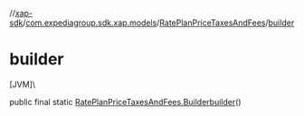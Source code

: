 //[xap-sdk](../../../index.md)/[com.expediagroup.sdk.xap.models](../index.md)/[RatePlanPriceTaxesAndFees](index.md)/[builder](builder.md)

# builder

[JVM]\

public final static [RatePlanPriceTaxesAndFees.Builder](-builder/index.md)[builder](builder.md)()
